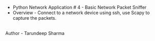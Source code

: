 * Python Network Application # 4 - Basic Network Packet Sniffer
* Overview - Connect to a network device using ssh, use Scapy to capture the packets. 

<br>
Author - Tarundeep Sharma
